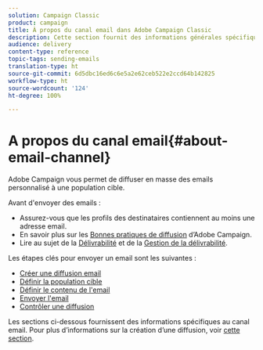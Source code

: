 ```yaml
---
solution: Campaign Classic
product: campaign
title: À propos du canal email dans Adobe Campaign Classic
description: Cette section fournit des informations générales spécifiques au canal email dans Adobe Campaign Classic.
audience: delivery
content-type: reference
topic-tags: sending-emails
translation-type: ht
source-git-commit: 6d5dbc16ed6c6e5a2e62ceb522e2ccd64b142825
workflow-type: ht
source-wordcount: '124'
ht-degree: 100%

---
```



# A propos du canal email{#about-email-channel}

Adobe Campaign vous permet de diffuser en masse des emails personnalisé à une population cible.

Avant d&#39;envoyer des emails :

* Assurez-vous que les profils des destinataires contiennent au moins une adresse email.
* En savoir plus sur les [Bonnes pratiques de diffusion](../../delivery/using/delivery-best-practices.md) d’Adobe Campaign.
* Lire au sujet de la [Délivrabilité](../../delivery/using/about-deliverability.md) et de la [Gestion de la délivrabilité](https://helpx.adobe.com/fr/campaign/kb/acc-deliverability.html).

Les étapes clés pour envoyer un email sont les suivantes :

* [Créer une diffusion email](../../delivery/using/creating-an-email-delivery.md)
* [Définir la population cible](../../delivery/using/steps-defining-the-target-population.md)
* [Définir le contenu de l&#39;email](../../delivery/using/defining-the-email-content.md)
* [Envoyer l&#39;email](../../delivery/using/sending-messages.md)
* [Contrôler une diffusion](../../delivery/using/about-delivery-monitoring.md)

Les sections ci-dessous fournissent des informations spécifiques au canal email. Pour plus d’informations sur la création d’une diffusion, voir [cette section](../../delivery/using/steps-about-delivery-creation-steps.md).